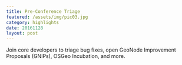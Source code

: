 ```yaml
---
title: Pre-Conference Triage
featured: /assets/img/pic03.jpg
category: highlights
date: 20161128
layout: post
---
```


<p>Join core developers to triage bug fixes, open GeoNode Improvement Proposals (GNIPs), OSGeo Incubation, and more.</p>
